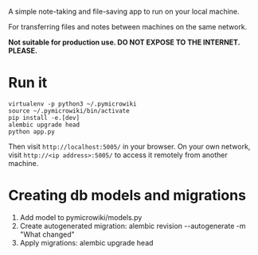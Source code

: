 A simple note-taking and file-saving app to run on your local machine.

For transferring files and notes between machines on the same network.

**Not suitable for production use. DO NOT EXPOSE TO THE INTERNET. PLEASE.**

# Run it

```
virtualenv -p python3 ~/.pymicrowiki
source ~/.pymicrowiki/bin/activate
pip install -e.[dev]
alembic upgrade head
python app.py
```

Then visit `http://localhost:5005/` in your browser. On your own network,
visit `http://<ip address>:5005/` to access it remotely from another
machine.

# Creating db models and migrations

1. Add model to pymicrowiki/models.py
2. Create autogenerated migration: alembic revision --autogenerate -m "What changed"
3. Apply migrations: alembic upgrade head
